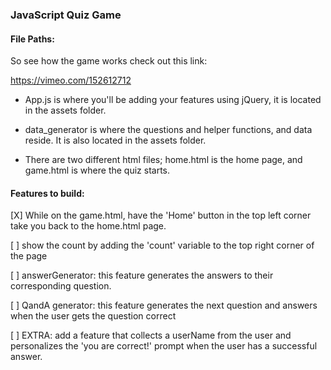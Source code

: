 ### JavaScript Quiz Game

#### File Paths:

So see how the game works check out this link:

https://vimeo.com/152612712

- App.js is where you'll be adding your features using jQuery, it is located in the assets folder.

- data_generator is where the questions and helper functions, and data reside. It is also located in the assets folder.

- There are two different html files; home.html is the home page, and game.html is where the quiz starts.

#### Features to build:

[X] While on the game.html, have the 'Home' button in the top left corner take you back to the home.html page.

[ ] show the count by adding the 'count' variable to the top right corner of the page

[ ] answerGenerator: this feature generates the answers to their corresponding question.

[ ] QandA generator: this feature generates the next question and answers when the user gets the question correct

[ ] EXTRA: add a feature that collects a userName from the user and personalizes the 'you are correct!' prompt when the user has a successful answer.
